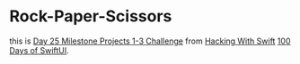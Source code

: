 # Rock-Paper-Scissors

this is <a href='https://www.hackingwithswift.com/guide/ios-swiftui/2/3/challenge'>Day 25 Milestone Projects 1-3 Challenge</a> from <a href='https://www.hackingwithswift.com/'>Hacking With Swift</a> <a href='https://www.hackingwithswift.com/100/swiftui'>100 Days of SwiftUI</a>.

